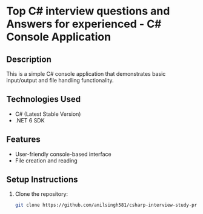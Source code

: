 # Top C# interview questions and Answers for experienced - C# Console Application

## Description
This is a simple C# console application that demonstrates basic input/output and file handling functionality.

## Technologies Used
- C# (Latest Stable Version)
- .NET 6 SDK

## Features
- User-friendly console-based interface
- File creation and reading

## Setup Instructions
1. Clone the repository:
   ```bash
   git clone https://github.com/anilsingh581/csharp-interview-study-program-examples-experience-top-50.git
